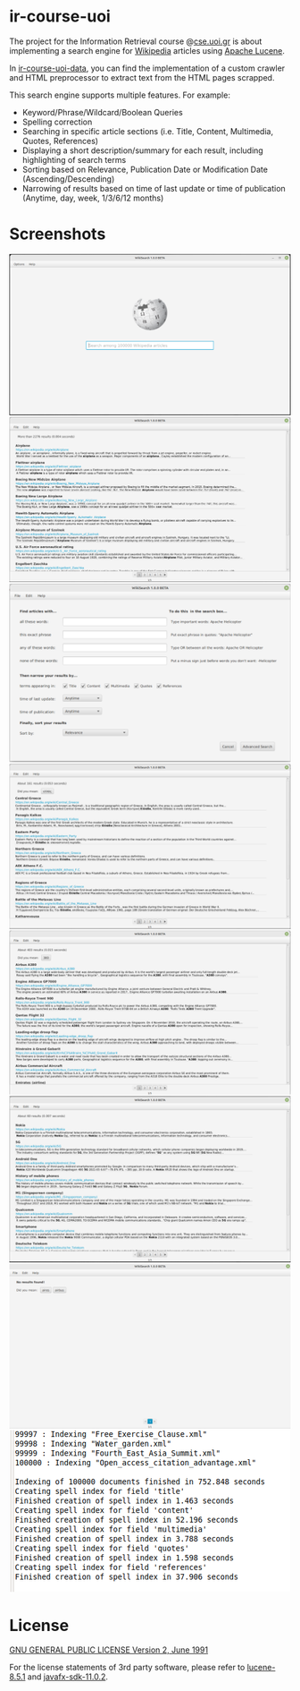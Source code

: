 # ir-course-uoi

The project for the Information Retrieval course @[cse.uoi.gr](https://www.cse.uoi.gr)
is about implementing a search engine for [Wikipedia](https://www.wikipedia.org/)
articles using [Apache Lucene](https://lucene.apache.org/).

In [ir-course-uoi-data](https://github.com/gzachos/ir-course-uoi-data), you can find the implementation
of a custom crawler and HTML preprocessor to extract text from the HTML pages scrapped.

This search engine supports multiple features. For example:
  * Keyword/Phrase/Wildcard/Boolean Queries
  * Spelling correction
  * Searching in specific article sections (i.e. Title, Content, Multimedia, Quotes, References)
  * Displaying a short description/summary for each result, including highlighting of search terms
  * Sorting based on Relevance, Publication Date or Modification Date (Ascending/Descending)
  * Narrowing of results based on time of last update or time of publication (Anytime, day, week, 1/3/6/12 months)


# Screenshots

![0-main-window.png](./screenshots/0-main-window.png)
![1-airplane.png](./screenshots/1-airplane.png)
![2-advanced-search.png](./screenshots/2-advanced-search.png)
![3-Ellada.png](./screenshots/3-Ellada.png)
![4-a380.png](./screenshots/4-a380.png)
![5-nokia-5g.png](./screenshots/5-nokia-5g.png)
![6-no-results.png](./screenshots/6-no-results.png)
![7-indexing.png](./screenshots/7-indexing.png)

 
 # License
 
[GNU GENERAL PUBLIC LICENSE Version 2, June 1991](LICENSE)

For the license statements of 3rd party software, please refer to [lucene-8.5.1](lucene-8.5.1)
and [javafx-sdk-11.0.2](javafx-sdk-11.0.2).

